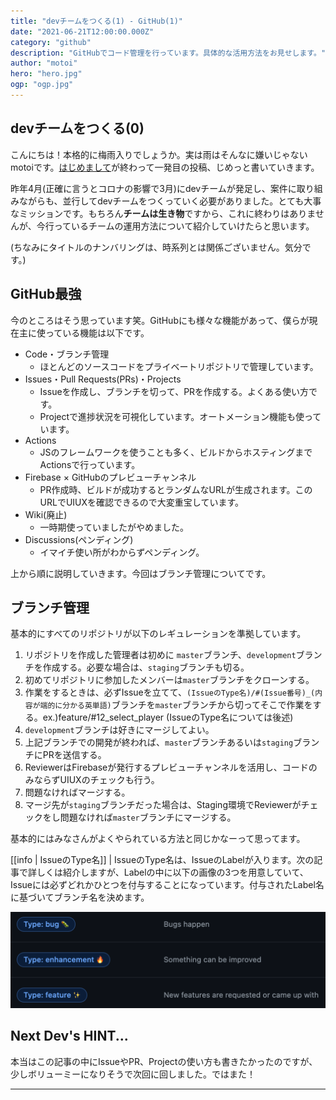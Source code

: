 ```yaml
---
title: "devチームをつくる(1) - GitHub(1)"
date: "2021-06-21T12:00:00.000Z"
category: "github"
description: "GitHubでコード管理を行っています。具体的な活用方法をお見せします。"
author: "motoi"
hero: "hero.jpg"
ogp: "ogp.jpg"
---
```


## devチームをつくる(0)
こんにちは！本格的に梅雨入りでしょうか。実は雨はそんなに嫌いじゃないmotoiです。[はじめまして](https://dev.plus-class.jp/hello-world/)が終わって一発目の投稿、じめっと書いていきます。

昨年4月(正確に言うとコロナの影響で3月)にdevチームが発足し、案件に取り組みながらも、並行してdevチームをつくっていく必要がありました。とても大事なミッションです。もちろん**チームは生き物**ですから、これに終わりはありませんが、今行っているチームの運用方法について紹介していけたらと思います。

(ちなみにタイトルのナンバリングは、時系列とは関係ございません。気分です。)

## GitHub最強
今のところはそう思っています笑。GitHubにも様々な機能があって、僕らが現在主に使っている機能は以下です。

- Code・ブランチ管理
  - ほとんどのソースコードをプライベートリポジトリで管理しています。
- Issues・Pull Requests(PRs)・Projects
  - Issueを作成し、ブランチを切って、PRを作成する。よくある使い方です。
  - Projectで進捗状況を可視化しています。オートメーション機能も使っています。
- Actions
  - JSのフレームワークを使うことも多く、ビルドからホスティングまでActionsで行っています。
- Firebase × GitHubのプレビューチャンネル
  - PR作成時、ビルドが成功するとランダムなURLが生成されます。このURLでUIUXを確認できるので大変重宝しています。
- Wiki(廃止)
  - 一時期使っていましたがやめました。
- Discussions(ペンディング)
  - イマイチ使い所がわからずペンディング。

上から順に説明していきます。今回はブランチ管理についてです。

## ブランチ管理
基本的にすべてのリポジトリが以下のレギュレーションを準拠しています。

1. リポジトリを作成した管理者は初めに `master`ブランチ、`development`ブランチを作成する。必要な場合は、`staging`ブランチも切る。
2. 初めてリポジトリに参加したメンバーは`master`ブランチをクローンする。
3. 作業をするときは、必ずIssueを立てて、`(IssueのType名)/#(Issue番号)_(内容が端的に分かる英単語)`ブランチを`master`ブランチから切ってそこで作業をする。ex.)feature/#12_select_player (IssueのType名については後述)
4. `development`ブランチは好きにマージしてよい。
5. 上記ブランチでの開発が終われば、`master`ブランチあるいは`staging`ブランチにPRを送信する。
6. ReviewerはFirebaseが発行するプレビューチャンネルを活用し、コードのみならずUIUXのチェックも行う。
7. 問題なければマージする。
8. マージ先が`staging`ブランチだった場合は、Staging環境でReviewerがチェックをし問題なければ`master`ブランチにマージする。

基本的にはみなさんがよくやられている方法と同じかなーって思ってます。

[[info | IssueのType名]]
| IssueのType名は、IssueのLabelが入ります。次の記事で詳しくは紹介しますが、Labelの中に以下の画像の3つを用意していて、Issueには必ずどれかひとつを付与することになっています。付与されたLabel名に基づいてブランチ名を決めます。

![image](type_labels.png)

## Next Dev's HINT...
本当はこの記事の中にIssueやPR、Projectの使い方も書きたかったのですが、少しボリューミーになりそうで次回に回しました。ではまた！





---